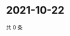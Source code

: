# 2021-10-22

共 0 条

<!-- BEGIN -->
<!-- 最后更新时间 Fri Oct 22 2021 04:16:15 GMT+0800 (China Standard Time) -->

<!-- END -->
